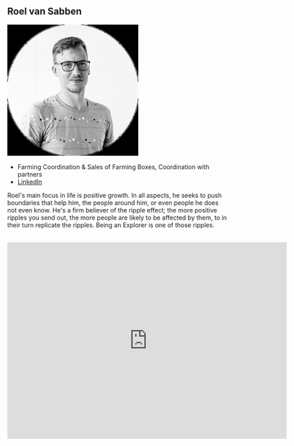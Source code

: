 ## Roel van Sabben

![roel_van_sabben](img/roel_van_sabben.jpg)

- Farming Coordination & Sales of Farming Boxes, Coordination with partners
- [LinkedIn](https://www.linkedin.com/in/roelvansabben/)

Roel's main focus in life is positive growth. In all aspects, he seeks to push boundaries that help him, the people around him, or even people he does not even know. He's a firm believer of the ripple effect; the more positive ripples you send out, the more people are likely to be affected by them, to in their turn replicate the ripples. Being an Explorer is one of those ripples.

<BR>

<div class="aspect-w-16 aspect-h-9">
  <iframe src="https://player.vimeo.com/video/414512583" width="640" height="450" frameborder="0" allow="autoplay; fullscreen; picture-in-picture" allowfullscreen></iframe>
</div>

<BR>